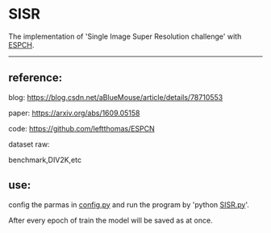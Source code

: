 # SISR
The implementation of 'Single Image Super Resolution challenge' with [ESPCH]( https://arxiv.org/abs/1609.05158).

-----
reference:
--
blog:   https://blog.csdn.net/aBlueMouse/article/details/78710553

paper:  https://arxiv.org/abs/1609.05158

code:   https://github.com/leftthomas/ESPCN

dataset raw:

benchmark,DIV2K,etc

use:
--
config the parmas in [config.py](config.py) and run the program by 'python [SISR.py](SISR.py)'.

After every epoch of train the model will be saved as at once.
